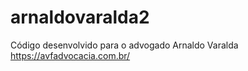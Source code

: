 # arnaldovaralda2

Código desenvolvido para o advogado Arnaldo Varalda
https://avfadvocacia.com.br/
